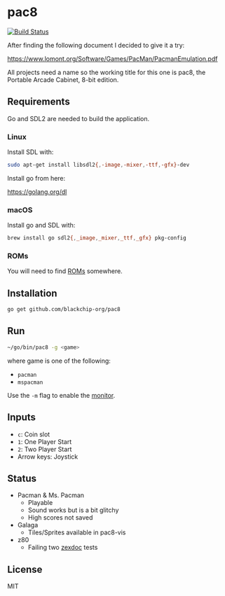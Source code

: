 # pac8

[![Build Status](https://travis-ci.com/blackchip-org/pac8.svg?branch=master)](https://travis-ci.com/blackchip-org/pac8)

After finding the following document I decided to give it a try:

https://www.lomont.org/Software/Games/PacMan/PacmanEmulation.pdf

All projects need a name so the working title for this one is pac8, the Portable Arcade Cabinet, 8-bit edition.

## Requirements

Go and SDL2 are needed to build the application.

### Linux

Install SDL with:

```bash
sudo apt-get install libsdl2{,-image,-mixer,-ttf,-gfx}-dev
```

Install go from here:

https://golang.org/dl


### macOS

Install go and SDL with:

```bash
brew install go sdl2{,_image,_mixer,_ttf,_gfx} pkg-config
```

### ROMs

You will need to find [ROMs](ROMS.md) somewhere.

## Installation

```bash
go get github.com/blackchip-org/pac8
```

## Run

```bash
~/go/bin/pac8 -g <game>
```

where game is one of the following:

- `pacman`
- `mspacman`


Use the `-m` flag to enable the [monitor](monitor.md).

## Inputs

- `c`: Coin slot
- `1`: One Player Start
- `2`: Two Player Start
- Arrow keys: Joystick

## Status

- Pacman & Ms. Pacman
  - Playable
  - Sound works but is a bit glitchy
  - High scores not saved
- Galaga
  - Tiles/Sprites available in pac8-vis
- z80
  - Failing two [zexdoc](component/proc/z80/internal/zex/README.md) tests

## License

MIT



